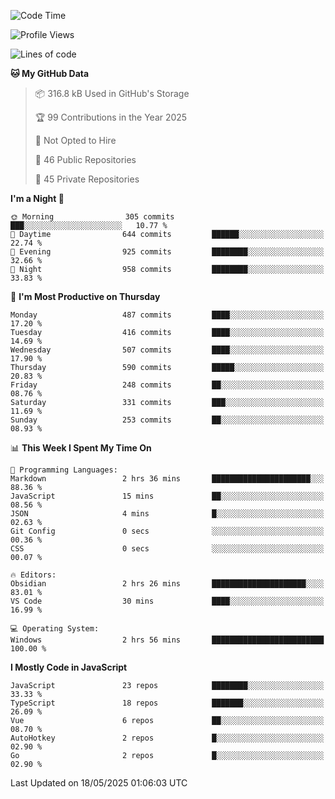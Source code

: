 <!--START_SECTION:waka-->
![Code Time](http://img.shields.io/badge/Code%20Time-947%20hrs%2045%20mins-blue)

![Profile Views](http://img.shields.io/badge/Profile%20Views-0-blue)

![Lines of code](https://img.shields.io/badge/From%20Hello%20World%20I%27ve%20Written-1.2%20million%20lines%20of%20code-blue)

**🐱 My GitHub Data** 

> 📦 316.8 kB Used in GitHub's Storage 
 > 
> 🏆 99 Contributions in the Year 2025
 > 
> 🚫 Not Opted to Hire
 > 
> 📜 46 Public Repositories 
 > 
> 🔑 45 Private Repositories 
 > 
**I'm a Night 🦉** 

```text
🌞 Morning                305 commits         ███░░░░░░░░░░░░░░░░░░░░░░   10.77 % 
🌆 Daytime                644 commits         ██████░░░░░░░░░░░░░░░░░░░   22.74 % 
🌃 Evening                925 commits         ████████░░░░░░░░░░░░░░░░░   32.66 % 
🌙 Night                  958 commits         ████████░░░░░░░░░░░░░░░░░   33.83 % 
```
📅 **I'm Most Productive on Thursday** 

```text
Monday                   487 commits         ████░░░░░░░░░░░░░░░░░░░░░   17.20 % 
Tuesday                  416 commits         ████░░░░░░░░░░░░░░░░░░░░░   14.69 % 
Wednesday                507 commits         ████░░░░░░░░░░░░░░░░░░░░░   17.90 % 
Thursday                 590 commits         █████░░░░░░░░░░░░░░░░░░░░   20.83 % 
Friday                   248 commits         ██░░░░░░░░░░░░░░░░░░░░░░░   08.76 % 
Saturday                 331 commits         ███░░░░░░░░░░░░░░░░░░░░░░   11.69 % 
Sunday                   253 commits         ██░░░░░░░░░░░░░░░░░░░░░░░   08.93 % 
```


📊 **This Week I Spent My Time On** 

```text
💬 Programming Languages: 
Markdown                 2 hrs 36 mins       ██████████████████████░░░   88.36 % 
JavaScript               15 mins             ██░░░░░░░░░░░░░░░░░░░░░░░   08.56 % 
JSON                     4 mins              █░░░░░░░░░░░░░░░░░░░░░░░░   02.63 % 
Git Config               0 secs              ░░░░░░░░░░░░░░░░░░░░░░░░░   00.36 % 
CSS                      0 secs              ░░░░░░░░░░░░░░░░░░░░░░░░░   00.07 % 

🔥 Editors: 
Obsidian                 2 hrs 26 mins       █████████████████████░░░░   83.01 % 
VS Code                  30 mins             ████░░░░░░░░░░░░░░░░░░░░░   16.99 % 

💻 Operating System: 
Windows                  2 hrs 56 mins       █████████████████████████   100.00 % 
```

**I Mostly Code in JavaScript** 

```text
JavaScript               23 repos            ████████░░░░░░░░░░░░░░░░░   33.33 % 
TypeScript               18 repos            ███████░░░░░░░░░░░░░░░░░░   26.09 % 
Vue                      6 repos             ██░░░░░░░░░░░░░░░░░░░░░░░   08.70 % 
AutoHotkey               2 repos             █░░░░░░░░░░░░░░░░░░░░░░░░   02.90 % 
Go                       2 repos             █░░░░░░░░░░░░░░░░░░░░░░░░   02.90 % 
```




 Last Updated on 18/05/2025 01:06:03 UTC
<!--END_SECTION:waka-->
